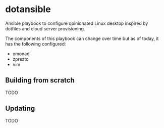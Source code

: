 dotansible
==========

Ansible playbook to configure opinionated Linux desktop inspired by dotfiles and cloud server provisioning.

The components of this playbook can change over time but as of today, it has the following configured:

 * xmonad
 * zprezto
 * vim

Building from scratch
---------------------
TODO

Updating
--------
TODO

